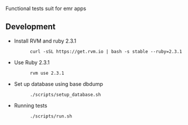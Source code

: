Functional tests suit for emr apps

## Development

* Install RVM and ruby 2.3.1

            curl -sSL https://get.rvm.io | bash -s stable --ruby=2.3.1

* Use Ruby 2.3.1

            rvm use 2.3.1

* Set up database using base dbdump

            ./scripts/setup_database.sh

* Running tests

            ./scripts/run.sh
